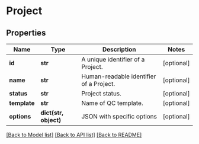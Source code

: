 # Project

## Properties
Name | Type | Description | Notes
------------ | ------------- | ------------- | -------------
**id** | **str** | A unique identifier of a Project. | [optional] 
**name** | **str** | Human-readable identifier of a Project. | [optional] 
**status** | **str** | Project status. | [optional] 
**template** | **str** | Name of QC template. | [optional] 
**options** | **dict(str, object)** | JSON with specific options | [optional] 

[[Back to Model list]](../README.md#documentation-for-models) [[Back to API list]](../README.md#documentation-for-api-endpoints) [[Back to README]](../README.md)


